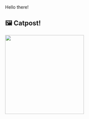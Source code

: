 Hello there!



## 🖼️ Catpost!

<sub>
    <img src="https://cdn2.thecatapi.com/images/MTYzMDkyMg.jpg" height="256">
</sub>

